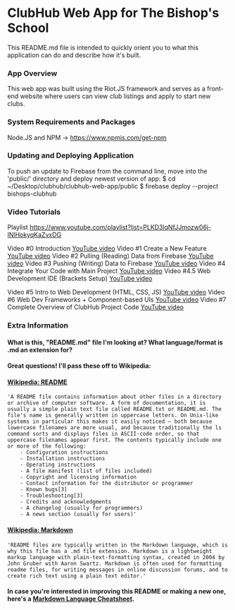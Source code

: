 # ClubHub Web App for The Bishop's School
This README.md file is intended to quickly orient you to what this application can do and describe how it's built.


### App Overview
This web app was built using the Riot.JS framework and serves as a front-end website where users can view club listings and apply to start new clubs.


### System Requirements and Packages
Node.JS and NPM -> https://www.npmjs.com/get-npm


### Updating and Deploying Application  
To push an update to Firebase from the command line, move into the 'public/' directory and deploy newest version of app:
    $ cd ~/Desktop/clubhub/clubhub-web-app/public
    $ firebase deploy --project bishops-clubhub


### Video Tutorials
Playlist    https://www.youtube.com/playlist?list=PLKD3lqNfJJmozw06j-INlHokyqKaZvxDG
    
Video #0    Introduction                                [YouTube video](https://youtu.be/NOcTq-g5T90)
Video #1    Create a New Feature                        [YouTube video](https://youtu.be/cFDAymbnjBs)
Video #2    Pulling (Reading) Data from Firebase        [YouTube video](https://youtu.be/WLH9QSrY-ec)
Video #3    Pushing (Writing) Data to Firebase          [YouTube video](https://youtu.be/s19OdQeBixc)
Video #4    Integrate Your Code with Main Project       [YouTube video](https://youtu.be/duds8VW8-ds)
Video #4.5  Web Development IDE (Brackets Setup)        [YouTube video](https://youtu.be/Opv8W48a8i8)
    
Video #5    Intro to Web Development (HTML, CSS, JS)    [YouTube video](https://youtu.be/_________)
Video #6    Web Dev Frameworks + Component-based UIs    [YouTube video](https://youtu.be/_________)
Video #7    Complete Overview of ClubHub Project Code   [YouTube video](https://youtu.be/_________)


### Extra Information

#### What is this, "README.md" file I'm looking at? What language/format is .md an extension for? 
#### Great questions! I'll pass these off to Wikipedia: 
#### [Wikipedia: README](https://en.wikipedia.org/wiki/README) 
    'A README file contains information about other files in a directory or archive of computer software. A form of documentation, it is usually a simple plain text file called README.txt or README.md. The file's name is generally written in uppercase letters. On Unix-like systems in particular this makes it easily noticed – both because lowercase filenames are more usual, and because traditionally the ls command sorts and displays files in ASCII-code order, so that uppercase filenames appear first. The contents typically include one or more of the following:
        - Configuration instructions
        - Installation instructions
        - Operating instructions
        - A file manifest (list of files included)
        - Copyright and licensing information
        - Contact information for the distributor or programmer
        - Known bugs[3]
        - Troubleshooting[3]
        - Credits and acknowledgments
        - A changelog (usually for programmers)
        - A news section (usually for users)'
        
#### [Wikipedia: Markdown](https://en.wikipedia.org/wiki/Markdown)
    'README files are typically written in the Markdown language, which is why this file has a .md file extension. Markdown is a lightweight markup language with plain-text-formatting syntax, created in 2004 by John Gruber with Aaron Swartz. Markdown is often used for formatting readme files, for writing messages in online discussion forums, and to create rich text using a plain text editor.'

#### In case you're interested in improving this README or making a new one, here's a [Markdown Language Cheatsheet](https://en.wikipedia.org/wiki/Markdown-Cheatsheet/).
